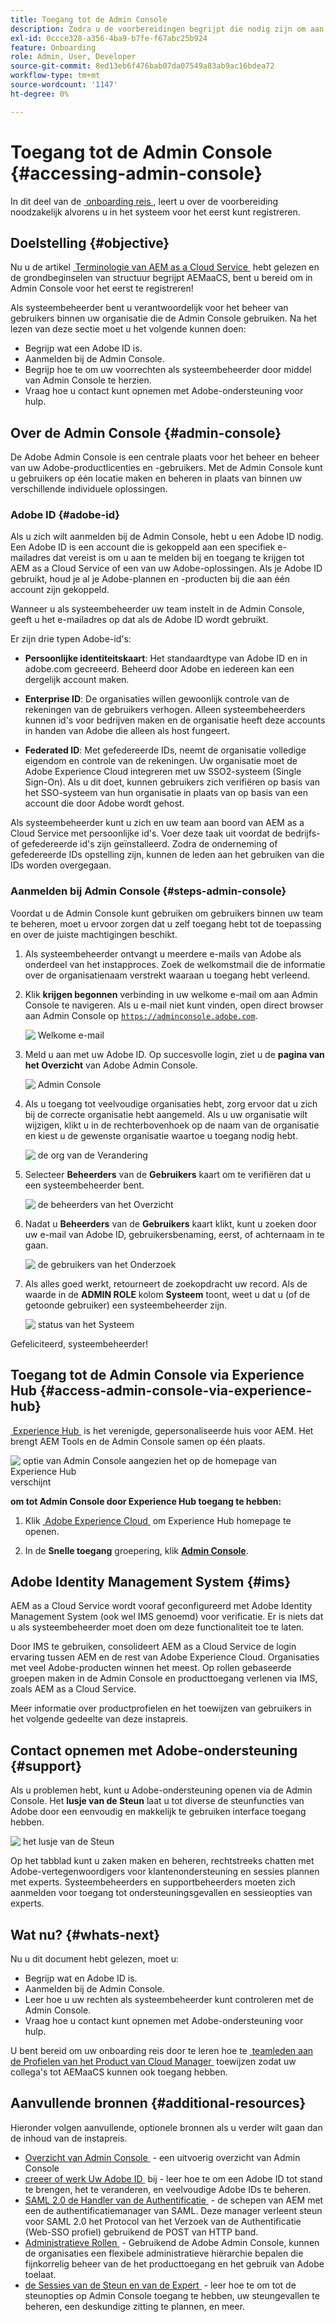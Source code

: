 ```yaml
---
title: Toegang tot de Admin Console
description: Zodra u de voorbereidingen begrijpt die nodig zijn om aan boord te gaan en de basisbeginselen van de AEM as a Cloud Service-structuur, bent u klaar om u voor het eerst aan te melden bij de Admin Console.
exl-id: 0ccce328-a356-4ba9-b7fe-f67abc25b924
feature: Onboarding
role: Admin, User, Developer
source-git-commit: 8ed13eb6f476bab07da07549a83ab9ac16bdea72
workflow-type: tm+mt
source-wordcount: '1147'
ht-degree: 0%

---
```


# Toegang tot de Admin Console {#accessing-admin-console}

In dit deel van de [&#x200B; onboarding reis &#x200B;](overview.md), leert u over de voorbereiding noodzakelijk alvorens u in het systeem voor het eerst kunt registreren.

## Doelstelling {#objective}

Nu u de artikel [&#x200B; Terminologie van AEM as a Cloud Service &#x200B;](terminology.md) hebt gelezen en de grondbeginselen van structuur begrijpt AEMaaCS, bent u bereid om in Admin Console voor het eerst te registreren!

Als systeembeheerder bent u verantwoordelijk voor het beheer van gebruikers binnen uw organisatie die de Admin Console gebruiken. Na het lezen van deze sectie moet u het volgende kunnen doen:

* Begrijp wat een Adobe ID is.
* Aanmelden bij de Admin Console.
* Begrijp hoe te om uw voorrechten als systeembeheerder door middel van Admin Console te herzien.
* Vraag hoe u contact kunt opnemen met Adobe-ondersteuning voor hulp.

## Over de Admin Console {#admin-console}

De Adobe Admin Console is een centrale plaats voor het beheer en beheer van uw Adobe-productlicenties en -gebruikers. Met de Admin Console kunt u gebruikers op één locatie maken en beheren in plaats van binnen uw verschillende individuele oplossingen.

### Adobe ID {#adobe-id}

Als u zich wilt aanmelden bij de Admin Console, hebt u een Adobe ID nodig. Een Adobe ID is een account die is gekoppeld aan een specifiek e-mailadres dat vereist is om u aan te melden bij en toegang te krijgen tot AEM as a Cloud Service of een van uw Adobe-oplossingen. Als je Adobe ID gebruikt, houd je al je Adobe-plannen en -producten bij die aan één account zijn gekoppeld.

Wanneer u als systeembeheerder uw team instelt in de Admin Console, geeft u het e-mailadres op dat als de Adobe ID wordt gebruikt.

Er zijn drie typen Adobe-id&#39;s:

* **Persoonlijke identiteitskaart**: Het standaardtype van Adobe ID en in adobe.com gecreeerd. Beheerd door Adobe en iedereen kan een dergelijk account maken.

* **Enterprise ID**: De organisaties willen gewoonlijk controle van de rekeningen van de gebruikers verhogen. Alleen systeembeheerders kunnen id&#39;s voor bedrijven maken en de organisatie heeft deze accounts in handen van Adobe die alleen als host fungeert.

* **Federated ID**: Met gefedereerde IDs, neemt de organisatie volledige eigendom en controle van de rekeningen. Uw organisatie moet de Adobe Experience Cloud integreren met uw SSO2-systeem (Single Sign-On). Als u dit doet, kunnen gebruikers zich verifiëren op basis van het SSO-systeem van hun organisatie in plaats van op basis van een account die door Adobe wordt gehost.

Als systeembeheerder kunt u zich en uw team aan boord van AEM as a Cloud Service met persoonlijke id&#39;s. Voer deze taak uit voordat de bedrijfs- of gefedereerde id&#39;s zijn geïnstalleerd. Zodra de onderneming of gefedereerde IDs opstelling zijn, kunnen de leden aan het gebruiken van die IDs worden overgegaan.

### Aanmelden bij Admin Console {#steps-admin-console}

Voordat u de Admin Console kunt gebruiken om gebruikers binnen uw team te beheren, moet u ervoor zorgen dat u zelf toegang hebt tot de toepassing en over de juiste machtigingen beschikt.

1. Als systeembeheerder ontvangt u meerdere e-mails van Adobe als onderdeel van het instapproces. Zoek de welkomstmail die de informatie over de organisatienaam verstrekt waaraan u toegang hebt verleend.

1. Klik **krijgen begonnen** verbinding in uw welkome e-mail om aan Admin Console te navigeren. Als u e-mail niet kunt vinden, open direct browser aan Admin Console op [`https://adminconsole.adobe.com` &#x200B;](https://adminconsole.adobe.com).

   ![&#x200B; Welkome e-mail &#x200B;](/help/journey-onboarding/assets/get-started-email.png)

1. Meld u aan met uw Adobe ID. Op succesvolle login, ziet u de **pagina van het Overzicht** van Adobe Admin Console.

   ![&#x200B; Admin Console &#x200B;](/help/journey-onboarding/assets/get-started1.png)

1. Als u toegang tot veelvoudige organisaties hebt, zorg ervoor dat u zich bij de correcte organisatie hebt aangemeld. Als u uw organisatie wilt wijzigen, klikt u in de rechterbovenhoek op de naam van de organisatie en kiest u de gewenste organisatie waartoe u toegang nodig hebt.

   ![&#x200B; de org van de Verandering &#x200B;](/help/journey-onboarding/assets/admin-console-orgswitch.png)

1. Selecteer **Beheerders** van de **Gebruikers** kaart om te verifiëren dat u een systeembeheerder bent.

   ![&#x200B; de beheerders van het Overzicht &#x200B;](/help/journey-onboarding/assets/get-started2.png)

1. Nadat u **Beheerders** van de **Gebruikers** kaart klikt, kunt u zoeken door uw e-mail van Adobe ID, gebruikersbenaming, eerst, of achternaam in te gaan.

   ![&#x200B; de gebruikers van het Onderzoek &#x200B;](/help/journey-onboarding/assets/get-started3.png)

1. Als alles goed werkt, retourneert de zoekopdracht uw record. Als de waarde in de **ADMIN ROLE** kolom **Systeem** toont, weet u dat u (of de getoonde gebruiker) een systeembeheerder zijn.

   ![&#x200B; status van het Systeem &#x200B;](/help/journey-onboarding/assets/get-started4.png)

Gefeliciteerd, systeembeheerder!

## Toegang tot de Admin Console via Experience Hub  {#access-admin-console-via-experience-hub}

[&#x200B; Experience Hub &#x200B;](/help/experience-hub.md) is het verenigde, gepersonaliseerde huis voor AEM. Het brengt AEM Tools en de Admin Console samen op één plaats.

![&#x200B; optie van Admin Console aangezien het op de homepage van Experience Hub &#x200B;](/help/journey-onboarding/assets/experiencehub-adminconsole1.png) verschijnt

**om tot Admin Console door Experience Hub toegang te hebben:**

1. Klik [&#x200B; Adobe Experience Cloud &#x200B;](https://experience.adobe.com/#/@foundationinternal/home) om Experience Hub homepage te openen.

1. In de **Snelle toegang** groepering, klik [**Admin Console** &#x200B;](https://experience.adobe.com).

## Adobe Identity Management System {#ims}

AEM as a Cloud Service wordt vooraf geconfigureerd met Adobe Identity Management System (ook wel IMS genoemd) voor verificatie. Er is niets dat u als systeembeheerder moet doen om deze functionaliteit toe te laten.

Door IMS te gebruiken, consolideert AEM as a Cloud Service de login ervaring tussen AEM en de rest van Adobe Experience Cloud. Organisaties met veel Adobe-producten winnen het meest. Op rollen gebaseerde groepen maken in de Admin Console en producttoegang verlenen via IMS, zoals AEM as a Cloud Service.

Meer informatie over productprofielen en het toewijzen van gebruikers in het volgende gedeelte van deze instapreis.

## Contact opnemen met Adobe-ondersteuning {#support}

Als u problemen hebt, kunt u Adobe-ondersteuning openen via de Admin Console. Het **lusje van de Steun** laat u tot diverse de steunfuncties van Adobe door een eenvoudig en makkelijk te gebruiken interface toegang hebben.

![&#x200B; het lusje van de Steun &#x200B;](/help/journey-onboarding/assets/support-menu.png)

Op het tabblad kunt u zaken maken en beheren, rechtstreeks chatten met Adobe-vertegenwoordigers voor klantenondersteuning en sessies plannen met experts. Systeembeheerders en supportbeheerders moeten zich aanmelden voor toegang tot ondersteuningsgevallen en sessieopties van experts.

## Wat nu? {#whats-next}

Nu u dit document hebt gelezen, moet u:

* Begrijp wat en Adobe ID is.
* Aanmelden bij de Admin Console.
* Leer hoe u uw rechten als systeembeheerder kunt controleren met de Admin Console.
* Vraag hoe u contact kunt opnemen met Adobe-ondersteuning voor hulp.

U bent bereid om uw onboarding reis door te leren hoe te [&#x200B; teamleden aan de Profielen van het Product van Cloud Manager &#x200B;](assign-profiles-cloud-manager.md) toewijzen zodat uw collega&#39;s tot AEMaaCS kunnen ook toegang hebben.

## Aanvullende bronnen {#additional-resources}

Hieronder volgen aanvullende, optionele bronnen als u verder wilt gaan dan de inhoud van de instapreis.

* [&#x200B; Overzicht van Admin Console &#x200B;](https://helpx.adobe.com/nl/enterprise/using/admin-console.html) - een uitvoerig overzicht van Admin Console
* [&#x200B; creeer of werk Uw Adobe ID &#x200B;](https://helpx.adobe.com/ca/manage-account/using/create-update-adobe-id.html#HowtocreateorupdateyourAdobeID) bij - leer hoe te om een Adobe ID tot stand te brengen, het te veranderen, en veelvoudige Adobe IDs te beheren.
* [&#x200B; SAML 2.0 de Handler van de Authentificatie &#x200B;](https://experienceleague.adobe.com/en/docs/experience-manager-65/content/security/saml-2-0-authenticationhandler#) - de schepen van AEM met een de authentificatiemanager van SAML. Deze manager verleent steun voor SAML 2.0 het Protocol van het Verzoek van de Authentificatie (Web-SSO profiel) gebruikend de POST van HTTP band.
* [&#x200B; Administratieve Rollen &#x200B;](https://helpx.adobe.com/enterprise/using/admin-roles.html) - Gebruikend de Adobe Admin Console, kunnen de organisaties een flexibele administratieve hiërarchie bepalen die fijnkorrelig beheer van de het producttoegang en het gebruik van Adobe toelaat.
* [&#x200B; de Sessies van de Steun en van de Expert &#x200B;](https://helpx.adobe.com/enterprise/admin-guide.html/enterprise/using/support-for-experience-cloud.html) - leer hoe te om tot de steunopties op Admin Console toegang te hebben, uw steungevallen te beheren, een deskundige zitting te plannen, en meer.
